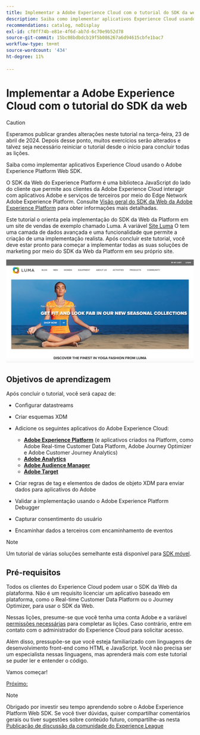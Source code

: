 ```yaml
---
title: Implementar a Adobe Experience Cloud com o tutorial do SDK da web
description: Saiba como implementar aplicativos Experience Cloud usando o Adobe Experience Platform Web SDK.
recommendations: catalog, noDisplay
exl-id: cf0ff74b-e81e-4f6d-ab7d-6c70e9b52d78
source-git-commit: 15bc08bdbdcb19f5b086267a6d94615cbfe1bac7
workflow-type: tm+mt
source-wordcount: '434'
ht-degree: 11%

---
```


# Implementar a Adobe Experience Cloud com o tutorial do SDK da web

>[!CAUTION]
>
>Esperamos publicar grandes alterações neste tutorial na terça-feira, 23 de abril de 2024. Depois desse ponto, muitos exercícios serão alterados e talvez seja necessário reiniciar o tutorial desde o início para concluir todas as lições.


Saiba como implementar aplicativos Experience Cloud usando o Adobe Experience Platform Web SDK.

O SDK da Web do Experience Platform é uma biblioteca JavaScript do lado do cliente que permite aos clientes da Adobe Experience Cloud interagir com aplicativos Adobe e serviços de terceiros por meio do Edge Network Adobe Experience Platform. Consulte [Visão geral do SDK da Web da Adobe Experience Platform](https://experienceleague.adobe.com/docs/experience-platform/edge/home.html?lang=pt-BR) para obter informações mais detalhadas.

Este tutorial o orienta pela implementação do SDK da Web da Platform em um site de vendas de exemplo chamado Luma. A variável [Site Luma](https://luma.enablementadobe.com/content/luma/us/en.html) O tem uma camada de dados avançada e uma funcionalidade que permite a criação de uma implementação realista. Após concluir este tutorial, você deve estar pronto para começar a implementar todas as suas soluções de marketing por meio do SDK da Web da Platform em seu próprio site.

[![Site Luma](assets/old-overview-luma.png)](https://luma.enablementadobe.com/content/luma/us/en.html)


## Objetivos de aprendizagem

Após concluir o tutorial, você será capaz de:

* Configurar datastreams

* Criar esquemas XDM

* Adicione os seguintes aplicativos do Adobe Experience Cloud:
   * **[Adobe Experience Platform](setup-experience-platform.md)** (e aplicativos criados na Platform, como Adobe Real-time Customer Data Platform, Adobe Journey Optimizer e Adobe Customer Journey Analytics)
   * **[Adobe Analytics](setup-analytics.md)**
   * **[Adobe Audience Manager](setup-audience-manager.md)**
   * **[Adobe Target](setup-target.md)**

* Criar regras de tag e elementos de dados de objeto XDM para enviar dados para aplicativos do Adobe

* Validar a implementação usando o Adobe Experience Platform Debugger

* Capturar consentimento do usuário

* Encaminhar dados a terceiros com encaminhamento de eventos

>[!NOTE]
>
>Um tutorial de várias soluções semelhante está disponível para [SDK móvel](../tutorial-mobile-sdk/overview.md).

## Pré-requisitos

Todos os clientes do Experience Cloud podem usar o SDK da Web da plataforma. Não é um requisito licenciar um aplicativo baseado em plataforma, como o Real-time Customer Data Platform ou o Journey Optimizer, para usar o SDK da Web.

Nessas lições, presume-se que você tenha uma conta Adobe e a variável [permissões necessárias](configure-permissions.md) para completar as lições. Caso contrário, entre em contato com o administrador do Experience Cloud para solicitar acesso.

Além disso, pressupõe-se que você esteja familiarizado com linguagens de desenvolvimento front-end como HTML e JavaScript. Você não precisa ser um especialista nessas linguagens, mas aprenderá mais com este tutorial se puder ler e entender o código.

Vamos começar!

[Próximo: ](configure-permissions.md)

>[!NOTE]
>
>Obrigado por investir seu tempo aprendendo sobre o Adobe Experience Platform Web SDK. Se você tiver dúvidas, quiser compartilhar comentários gerais ou tiver sugestões sobre conteúdo futuro, compartilhe-as nesta [Publicação de discussão da comunidade do Experience League](https://experienceleaguecommunities.adobe.com/t5/adobe-experience-platform-launch/tutorial-discussion-implement-adobe-experience-cloud-with-web/td-p/444996)

